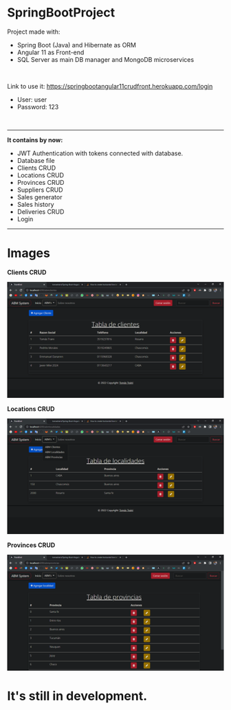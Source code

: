 # SpringBootProject
Project made with:
- Spring Boot (Java) and Hibernate as ORM
- Angular 11 as Front-end
- SQL Server as main DB manager and MongoDB microservices

<br>

Link to use it: https://springbootangular11crudfront.herokuapp.com/login

- User: user
- Password: 123

<br>

---

<b> It contains by now: </b>

- JWT Authentication with tokens connected with database.
- Database file
- Clients CRUD
- Locations CRUD
- Provinces CRUD
- Suppliers CRUD
- Sales generator
- Sales history
- Deliveries CRUD
- Login

---

# Images

<b> Clients CRUD </b>

![alt text](https://github.com/tomastraini/Spring-Boot-Angular-11-CRUD/blob/main/Images/ClientsCRUD.png)

<b> Locations CRUD </b>

![alt text](https://github.com/tomastraini/Spring-Boot-Angular-11-CRUD/blob/main/Images/LocationsCRUD.png)

<b> Provinces CRUD </b>

![alt text](https://github.com/tomastraini/Spring-Boot-Angular-11-CRUD/blob/main/Images/ProvincesCRUD.png)

# It's still in development.
